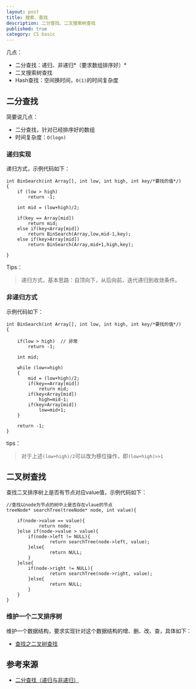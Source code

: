 ```yaml
---
layout: post
title: 搜索、查找
description: 二分查找、二叉搜索树查找
published: true
category: CS basic
---
```


几点：

* 二分查找：递归、非递归*（要求数组排序好）*
* 二叉搜索树查找
* Hash查找：空间换时间，`O(1)`的时间复杂度


## 二分查找


简要说几点：

* 二分查找，针对已经排序好的数组
* 时间复杂度：`O(logn)`

### 递归实现

递归方式，示例代码如下：

	int BinSearch(int Array[], int low, int high, int key/*要找的值*/)  
	{  
		if (low > high)
			return -1;
		
		int mid = (low+high)/2;  

		if(key == Array[mid])  
			return mid;  
		else if(key<Array[mid])  
			return BinSearch(Array,low,mid-1,key);  
		else if(key>Array[mid])  
			return BinSearch(Array,mid+1,high,key); 
 
	}  

Tips：

> 递归方式，基本思路：自顶向下，从后向前，迭代递归到收敛条件。

### 非递归方式

示例代码如下：

	int BinSearch(int Array[], int low, int high, int key/*要找的值*/)  
	{  
		
		if(low > high)  // 异常
			return -1;
		
		int mid;  

		while (low<=high)  
		{  
			mid = (low+high)/2;  
			if(key==Array[mid])  
				return mid;  
			if(key<Array[mid])  
				high=mid-1;  
			if(key>Array[mid])  
				low=mid+1;  
		}  

		return -1;  
	}  

tips：

> 对于上述`(low+high)/2`可以改为移位操作，即`(low+high)>>1`


## 二叉树查找

查找二叉排序树上是否有节点对应value值，示例代码如下：

	//查找以node为节点的树中上是否存在vlaue的节点  
	treeNode* searchTree(treeNode* node, int value){  

		if(node->value == value){  
				return node;  
		}else if(node->value > value){  
			if(node->left != NULL){  
					return searchTree(node->left, value);  
			}else{  
					return NULL;  
			}  
		}else{  
			if(node->right != NULL){  
					return searchTree(node->right, value);  
			}else{  
					return NULL;  
			}  
		}  
	}  



### 维护一个二叉排序树

维护一个数据结构，要求实现针对这个数据结构的增、删、改、查，具体如下：


* [查找之二叉树查找][查找之二叉树查找]



## 参考来源


* [二分查找（递归与非递归）][二分查找（递归与非递归）]



[NingG]:    http://ningg.github.com  "NingG"

[二分查找（递归与非递归）]:		http://blog.csdn.net/q3498233/article/details/4419285
[查找之二叉树查找]:				http://blog.csdn.net/todd911/article/details/8471566

